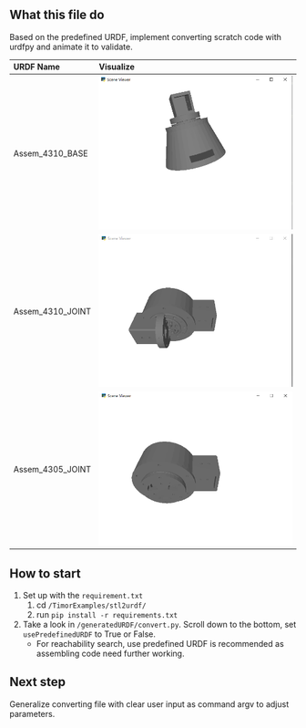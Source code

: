 ## What this file do
Based on the predefined URDF, implement converting scratch code with urdfpy and animate it to validate.


| URDF Name         | Visualize              |
| :-----------------| :--------------------  | 
| Assem_4310_BASE   | ![](./visualization/Assem_4310_BASE.png) |
| Assem_4310_JOINT  | ![](./visualization/Assem_4310_JOINT.png)|
| Assem_4305_JOINT  | ![](./visualization/Assem_4305_JOINT.png)|

## How to start
1. Set up with the `requirement.txt`
   1. cd `/TimorExamples/stl2urdf/`
   2. run `pip install -r requirements.txt`
2. Take a look in `/generatedURDF/convert.py`. Scroll down to the bottom, set `usePredefinedURDF` to True or False.
    * For reachability search, use predefined URDF is recommended as assembling code need further working.

## Next step
Generalize converting file with clear user input as command argv to adjust parameters.

